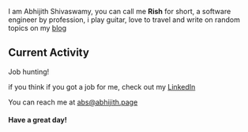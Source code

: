 I am Abhijith Shivaswamy, you can call me **Rish** for short, a software engineer by profession, i play guitar, love to travel and write on random topics on my [blog](https://blog.abhijith.page)

## Current Activity

Job hunting!

if you think if you got a job for me, check out my [LinkedIn](https://www.linkedin.com/in/abhijith-shivaswamy/)

You can reach me at <abs@abhijith.page>


#### Have a great day!
